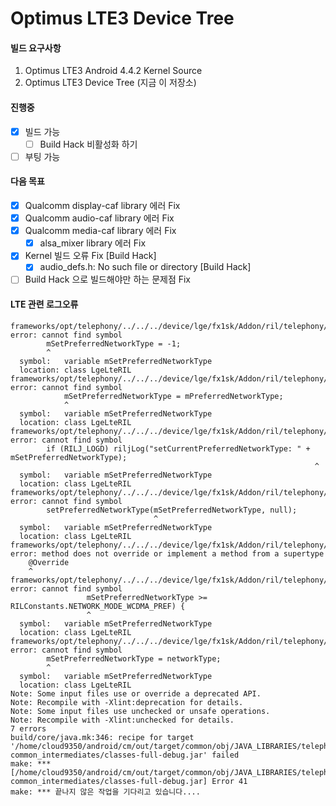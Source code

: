 # Optimus LTE3 Device Tree
#### 빌드 요구사항
1. Optimus LTE3 Android 4.4.2 Kernel Source
2. Optimus LTE3 Device Tree (지금 이 저장소)

#### 진행중
- [x] 빌드 가능
  - [ ] Build Hack 비활성화 하기
- [ ] 부팅 가능

#### 다음 목표

- [x] Qualcomm display-caf library 에러 Fix
- [x] Qualcomm audio-caf library 에러 Fix
- [x] Qualcomm media-caf library 에러 Fix
  - [x] alsa_mixer library 에러 Fix
- [x] Kernel 빌드 오류 Fix [Build Hack]
  - [x] audio_defs.h: No such file or directory [Build Hack]
- [ ] Build Hack 으로 빌드해야만 하는 문제점 Fix

#### LTE 관련 로그오류
```
frameworks/opt/telephony/../../../device/lge/fx1sk/Addon/ril/telephony/java/com/android/internal/telephony/LgeLteRIL.java:73: error: cannot find symbol
        mSetPreferredNetworkType = -1;
        ^
  symbol:   variable mSetPreferredNetworkType
  location: class LgeLteRIL
frameworks/opt/telephony/../../../device/lge/fx1sk/Addon/ril/telephony/java/com/android/internal/telephony/LgeLteRIL.java:224: error: cannot find symbol
            mSetPreferredNetworkType = mPreferredNetworkType;
            ^
  symbol:   variable mSetPreferredNetworkType
  location: class LgeLteRIL
frameworks/opt/telephony/../../../device/lge/fx1sk/Addon/ril/telephony/java/com/android/internal/telephony/LgeLteRIL.java:353: error: cannot find symbol
        if (RILJ_LOGD) riljLog("setCurrentPreferredNetworkType: " + mSetPreferredNetworkType);
                                                                    ^
  symbol:   variable mSetPreferredNetworkType
  location: class LgeLteRIL
frameworks/opt/telephony/../../../device/lge/fx1sk/Addon/ril/telephony/java/com/android/internal/telephony/LgeLteRIL.java:354: error: cannot find symbol
        setPreferredNetworkType(mSetPreferredNetworkType, null);
                                ^
  symbol:   variable mSetPreferredNetworkType
  location: class LgeLteRIL
frameworks/opt/telephony/../../../device/lge/fx1sk/Addon/ril/telephony/java/com/android/internal/telephony/LgeLteRIL.java:351: error: method does not override or implement a method from a supertype
    @Override
    ^
frameworks/opt/telephony/../../../device/lge/fx1sk/Addon/ril/telephony/java/com/android/internal/telephony/LgeLteRIL.java:363: error: cannot find symbol
                 mSetPreferredNetworkType >= RILConstants.NETWORK_MODE_WCDMA_PREF) {
                 ^
  symbol:   variable mSetPreferredNetworkType
  location: class LgeLteRIL
frameworks/opt/telephony/../../../device/lge/fx1sk/Addon/ril/telephony/java/com/android/internal/telephony/LgeLteRIL.java:366: error: cannot find symbol
        mSetPreferredNetworkType = networkType;
        ^
  symbol:   variable mSetPreferredNetworkType
  location: class LgeLteRIL
Note: Some input files use or override a deprecated API.
Note: Recompile with -Xlint:deprecation for details.
Note: Some input files use unchecked or unsafe operations.
Note: Recompile with -Xlint:unchecked for details.
7 errors
build/core/java.mk:346: recipe for target '/home/cloud9350/android/cm/out/target/common/obj/JAVA_LIBRARIES/telephony-common_intermediates/classes-full-debug.jar' failed
make: *** [/home/cloud9350/android/cm/out/target/common/obj/JAVA_LIBRARIES/telephony-common_intermediates/classes-full-debug.jar] Error 41
make: *** 끝나지 않은 작업을 기다리고 있습니다....
```